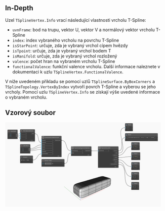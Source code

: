 ## In-Depth
Uzel `TSplineVertex.Info` vrací následující vlastnosti vrcholu T-Spline:
- `uvnFrame`: bod na trupu, vektor U, vektor V a normálový vektor vrcholu T-Spline
- `index`: index vybraného vrcholu na povrchu T-Spline
- `isStarPoint`: určuje, zda je vybraný vrchol cípem hvězdy
- `isTpoint`: určuje, zda je vybraný vrchol bodem T
- `isManifold`: určuje, zda je vybraný vrchol rozložený
- `valence`: počet hran na vybraném vrcholu T-Spline
- `functionalValence`: funkční valence vrcholu. Další informace naleznete v dokumentaci k uzlu `TSplineVertex.FunctionalValence`.

V níže uvedeném příkladu se pomocí uzlů `TSplineSurface.ByBoxCorners` a `TSplineTopology.VertexByIndex` vytvoří povrch T-Spline a vyberou se jeho vrcholy. Pomocí uzlu `TSplineVertex.Info` se získají výše uvedené informace o vybraném vrcholu.

## Vzorový soubor

![Example](./Autodesk.DesignScript.Geometry.TSpline.TSplineVertex.Info_img.jpg)
